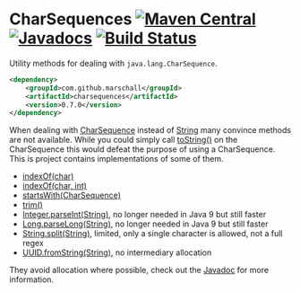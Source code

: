 CharSequences [![Maven Central](https://maven-badges.herokuapp.com/maven-central/com.github.marschall/charsequences/badge.svg)](https://maven-badges.herokuapp.com/maven-central/com.github.marschall/charsequences) [![Javadocs](https://www.javadoc.io/badge/com.github.marschall/charsequences.svg)](https://www.javadoc.io/doc/com.github.marschall/charsequences) [![Build Status](https://travis-ci.org/marschall/charsequences.svg?branch=master)](https://travis-ci.org/marschall/charsequences)
=============

Utility methods for dealing with `java.lang.CharSequence`. 

```xml
<dependency>
    <groupId>com.github.marschall</groupId>
    <artifactId>charsequences</artifactId>
    <version>0.7.0</version>
</dependency>
```

When dealing with [CharSequence](https://docs.oracle.com/javase/8/docs/api/java/lang/CharSequence.html) instead of [String](https://docs.oracle.com/javase/8/docs/api/java/lang/String.html) many convince methods are not available. While you could simply call [toString()](https://docs.oracle.com/javase/9/docs/api/java/lang/CharSequence.html#toString--) on the CharSequence this would defeat the purpose of using a CharSequence. This is project contains implementations of some of them.

 - [indexOf(char)](https://docs.oracle.com/en/java/javase/11/docs/api/java.base/java/lang/String.html#indexOf(int))
 - [indexOf(char, int)](https://docs.oracle.com/en/java/javase/11/docs/api/java.base/java/lang/String.html#indexOf(int,int))
 - [startsWith(CharSequence)](https://docs.oracle.com/en/java/javase/11/docs/api/java.base/java/lang/String.html#startsWith(java.lang.String))
 - [trim()](https://docs.oracle.com/en/java/javase/11/docs/api/java.base/java/lang/String.html#trim())
 - [Integer.parseInt(String)](https://docs.oracle.com/en/java/javase/11/docs/api/java.base/java/lang/Integer.html#parseInt(java.lang.String)), no longer needed in Java 9 but still faster
 - [Long.parseLong(String)](https://docs.oracle.com/en/java/javase/11/docs/api/java.base/java/lang/Long.html#parseLong(java.lang.String)), no longer needed in Java 9 but still faster
 - [String.split(String)](https://docs.oracle.com/en/java/javase/11/docs/api/java.base/java/lang/String.html#split(java.lang.String)), limited, only a single character is allowed, not a full regex
 - [UUID.fromString(String)](https://docs.oracle.com/en/java/javase/11/docs/api/java.base/java/util/UUID.html#fromString(java.lang.String)), no intermediary allocation
 
They avoid allocation where possible, check out the [Javadoc](http://www.javadoc.io/doc/com.github.marschall/charsequences) for more information.

